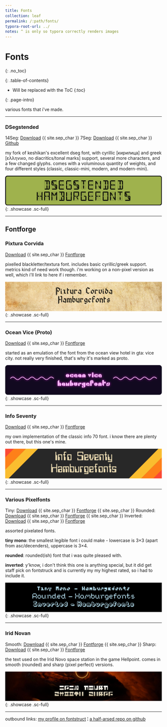 ```yaml
---
title: Fonts
collection: leaf
permalink: /:path/fonts/
typora-root-url: ../
notes: ^ is only so typora correctly renders images
---
```


# Fonts
{: .no_toc}

<div class="contents-intro-container" markdown="1">

{: .table-of-contents}

* Will be replaced with the ToC
{:toc}

{: .page-intro}

various fonts that i've made.

</div>

---

### DSegstended

14Seg: [Download](https://github.com/ZeusOfTheCrows/DSegstended/releases/latest/download/DSeg14.zip) {{ site.sep_char }} 7Seg: [Download](https://github.com/ZeusOfTheCrows/DSegstended/releases/latest/download/DSeg7.zip) {{ site.sep_char }} [Github](https://github.com/ZeusOfTheCrows/DSegstended/)

my fork of keshikan's excellent dseg font, with cyrillic [кирилица] and greek [ελληνικο, no diacritics/tonal marks] support, several more characters, and a few changed glyphs. comes with a voluminous quantity of weights, and four different styles (classic, classic-mini, modern, and modern-mini).

![](/assets/images/fonts/dsegstended.png){: .showcase .sc-full}

---

## Fontforge

### Pixtura Corvida

[Download](/assets/fonts/fontstruct/pixtura-corvida.ttf) {{ site.sep_char }} [Fontforge](https://www.fontstruct.com/fontstructions/show/1954327/)

pixelled blackletter/textura font. includes basic cyrillic/greek support. metrics kind of need work though. i'm working on a non-pixel version as well, which i'll link to here if i remember.

![](/assets/images/fonts/fontstruct/pixtura-corvida.png){: .showcase .sc-full}

---

### Ocean Vice (Proto)

[Download](/assets/fonts/fontstruct/ocean-vice-proto.ttf) {{ site.sep_char }} [Fontforge](https://www.fontstruct.com/fontstructions/show/1950206/)

started as an emulation of the font from the ocean view hotel in gta: vice city. not really very finished, that's why it's marked as proto.

![](/assets/images/fonts/fontstruct/ocean-vice.png){: .showcase .sc-full}

---

### Info Seventy

[Download](/assets/fonts/fontstruct/info-70.ttf) {{ site.sep_char }} [Fontforge](https://www.fontstruct.com/fontstructions/show/1797228/)

my own implementation of the classic info 70 font. i know there are plenty out there, but this one's mine.

![](/assets/images/fonts/fontstruct/info-seventy.png){: .showcase .sc-full}

---

### Various Pixelfonts

Tiny: [Download](/assets/fonts/fontstruct/tiny-mono.ttf) {{ site.sep_char }} [Fontforge](https://www.fontstruct.com/fontstructions/show/1837063/) {{ site.sep_char }} Rounded: [Download](/assets/fonts/fontstruct/rounded-pixelfont.ttf) {{ site.sep_char }} [Fontforge](https://www.fontstruct.com/fontstructions/show/1411349/) {{ site.sep_char }} Inverted: [Download](/assets/fonts/fontstruct/rounded-pixelfont.ttf) {{ site.sep_char }} [Fontforge](https://www.fontstruct.com/fontstructions/show/1418874/)

assorted pixelated fonts.

**tiny mono**: the smallest legible font i could make - lowercase is 3×3 (apart from asc/decenders), uppercase is 3×4.

**rounded**: rounded(ish) font that i was quite pleased with.

**inverted**: y'know, i don't think this one is anything special, but it did get staff pick on fontstruck and is currently my my highest rated, so i had to include it.

![](/assets/images/fonts/fontstruct/various-pixelfonts.png){: .showcase .sc-full}

---

### Irid Novan

Smooth: [Download](/assets/fonts/fontstruct/irid-novan-smooth.ttf) {{ site.sep_char }} [Fontforge](https://www.fontstruct.com/fontstructions/show/1960809/) {{ site.sep_char }} Sharp: [Download](/assets/fonts/fontstruct/irid-novan-sharp.ttf) {{ site.sep_char }} [Fontforge](https://www.fontstruct.com/fontstructions/show/1960792/)

the text used on the Irid Novo space station in the game Hellpoint. comes in smooth (rounded) and sharp (pixel perfect) versions.

![](/assets/images/fonts/fontstruct/irid-novan.png){: .showcase .sc-full}

---

outbound links: [my profile on fontstruct](https://www.fontstruct.com/fontstructors/1438889/jupitorr?order=by-balanced-rating) ¦ [a half-arsed repo on github](https://github.com/ZeusOfTheCrows/Fonts/)
